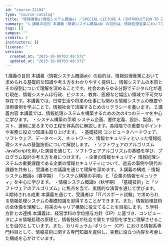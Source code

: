 ```yaml
---
id: "course:22104"
type: "course-catalog"
title: "特殊講義a(情報システム概論a) ／SPECIAL LECTURE A (INTRODUCTION TO INFORMATION SYSTEMS A)"
summary: "1.講義の目的 本講義（情報システム概論ab）の目的は、情報処理産業において求められる基礎的な知識や考え方をわかりやすく提供し、情報システムの本質とその役割について理解を深めることです。社会のあらゆる分野でデジタル化が進む現在、情報システム…"
tags: []
campus: ""
credits: 2
instructors: []
license: " "
version:
  created_at: "2025-10-09T03:48:57Z"
  updated_at: "2025-10-09T03:48:57Z"
---
```


1.講義の目的 本講義（情報システム概論ab）の目的は、情報処理産業において求められる基礎的な知識や考え方をわかりやすく提供し、情報システムの本質とその役割について理解を深めることです。社会のあらゆる分野でデジタル化が進む現在、情報システムは行政、ビジネス、教育、医療など幅広い領域で不可欠な存在です。本講義では、日常生活や将来の仕事にも関わる情報システムの概要や活用事例を学ぶことで、情報社会で活躍するためのリテラシーを養います。 2.講義内容 本講義では、情報処理システムを構築するための次の4つのテーマを中心に学びます。 ・システム構築の手順 システム企画、要件定義、設計、製造、テスト、運用に至るまでの工程を体系的に解説します。各段階での重要なポイントや実務に役立つ知識も取り上げます。 ・基礎技術 コンピュータハードウェア、ソフトウェア、データベース、ネットワーク、情報セキュリティといった情報処理システムの基盤技術について解説します。 ・ソフトウェアのアルゴリズム JavaScriptを用いた演習を通じて、ソフトウェアアルゴリズムの基礎を学び、プログラム設計の考え方を身につけます。 ・企業の情報セキュリティ 情報処理システムの重要課題である企業の情報セキュリティについて、過去の事例や現代の課題を共有し、受講者との議論を通じて理解を深めます。 3.講義の構成 ・情報システム概論a（春学期） 「システム構築の手順」と「企業の情報セキュリティ」を中心に学びます。 ・情報システム概論b（秋学期） 「基礎技術」と「ソフトウェアのアルゴリズム」に焦点を当て、実践的な演習を通じて学びます。 4.期待される成果 本講義を通じて、受講者は「ITパスポート試験」で求められる情報処理システムの基礎知識を習得することができます。また、情報処理技術の全体像を理解し、将来のキャリア構築に役立てることを目指します。 5.学科方針との連携 本講義は、経営学科の学位授与方針（DP）に基づき、コンピュータによる情報処理の原理と、情報技術が社会で果たす役割を学生に理解させることを目的としています。また、カリキュラム･ポリシー（CP）における情報系専門科目として、情報技術に関する専門知識を提供し、実務に役立つ内容を考慮した構成を心がけています。
